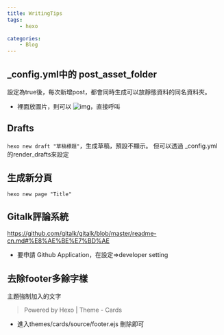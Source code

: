 ```yaml
---
title: WritingTips
tags:
    - hexo

categories:
    - Blog
---
```

## _config.yml中的 post_asset_folder
設定為true後，每次新增post，都會同時生成可以放靜態資料的同名資料夾。
- 裡面放圖片，則可以 ![img]("圖片名稱")，直接呼叫


## Drafts
```hexo new draft "草稿標題"```，生成草稿，預設不顯示。
但可以透過 _config.yml的render_drafts來設定

## 生成新分頁
```hexo new page "Title"```

## Gitalk評論系統
https://github.com/gitalk/gitalk/blob/master/readme-cn.md#%E8%AE%BE%E7%BD%AE
* 要申請 Github Application，在設定=>developer setting

## 去除footer多餘字樣
主題強制加入的文字
> Powered by Hexo | Theme - Cards
* 進入themes/cards/source/footer.ejs 刪除即可